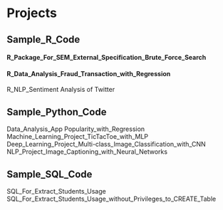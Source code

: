 # Projects
## Sample_R_Code
#### R_Package_For_SEM_External_Specification_Brute_Force_Search
#### R_Data_Analysis_Fraud_Transaction_with_Regression
R_NLP_Sentiment Analysis of Twitter

## Sample_Python_Code
Data_Analysis_App Popularity_with_Regression
Machine_Learning_Project_TicTacToe_with_MLP
Deep_Learning_Project_Multi-class_Image_Classification_with_CNN
NLP_Project_Image_Captioning_with_Neural_Networks

## Sample_SQL_Code
SQL_For_Extract_Students_Usage
SQL_For_Extract_Students_Usage_without_Privileges_to_CREATE_Table
